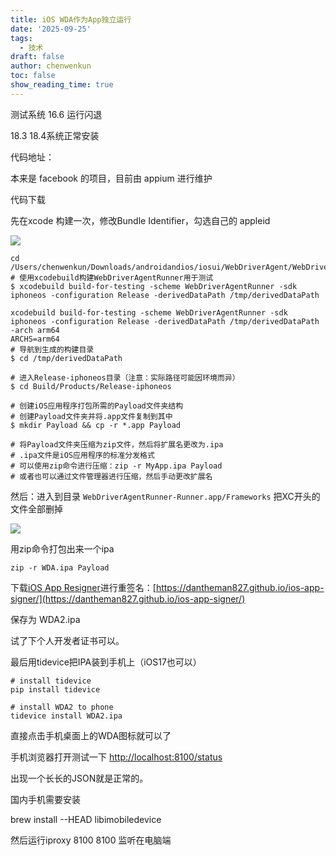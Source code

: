 ```yaml
---
title: iOS WDA作为App独立运行
date: '2025-09-25'
tags:
  - 技术
draft: false
author: chenwenkun
toc: false
show_reading_time: true
---
```

测试系统 16.6 运行闪退

18.3 18.4系统正常安装

代码地址：

本来是 facebook 的项目，目前由 appium 进行维护

代码下载

先在xcode 构建一次，修改Bundle Identifier，勾选自己的 appleid

![](https://prod-files-secure.s3.us-west-2.amazonaws.com/c205fb54-92b2-4987-8be3-972b67d27acc/cb756a73-27bc-4b0d-951a-858df3344b59/image.png?X-Amz-Algorithm=AWS4-HMAC-SHA256&X-Amz-Content-Sha256=UNSIGNED-PAYLOAD&X-Amz-Credential=ASIAZI2LB4667NTIXGUX%2F20251031%2Fus-west-2%2Fs3%2Faws4_request&X-Amz-Date=20251031T181634Z&X-Amz-Expires=3600&X-Amz-Security-Token=IQoJb3JpZ2luX2VjEFIaCXVzLXdlc3QtMiJHMEUCIQDJjonqIIMiPdrjIwT8GK99tEvn3mBGNpllf0jLx2hkcgIgO0u6ImDXDHhWxtoS5OWGXtoDvhM4CDSIKNaCz66xLSsq%2FwMIGxAAGgw2Mzc0MjMxODM4MDUiDNmvMRNRIOxaR2x%2BlircA3VlJJH5F9NWCNhOLBQgUjPC2sAP5BvV%2BK75X7svjbUDyyEpHdqJdpoyeoBX2MtZRJS4Q5%2FeoovCcyCUfJYslnF1hSOxOwNqom4v6V9skG%2Bv4N7ioru05L0zhi0SbBGpnxm9AsOXBJr8rFTbO2eUNBlYBieyoq37aLntNVEMt9yl6y98jyOzqYi6drdLjbVqnPnsDJSplu2sKd6e3lvdcC338DzOp5v1QpQN9%2Bk4tJ0uhHPAS3sQVNTeoNAOIMDszawpqXHEHkChzkvnIgVRYBHssdDpg5z1KMr%2BI9t3i%2Bt%2F0QDIzNwKa2wArG99yJHeL1pLSjH2%2FmO2Z2NA1FETVN3r7tMTuV5bshGeRJDUR8yVFH81OhIaW1jIjxOWtDxhBh0zthH%2BF1NT7ido0NoO9ISaI7cBHwTies4ScZ7Xpi2WgM3NDL6Odhs10btgUGDkFJddbhTalmDUxHG%2Bu5bfPXVU7hQ2I8ZxD%2FttAB4v5SmodxM7%2Fq8vqvw6%2FioqgluouZ7RGixbb8TXTQTfsOg3Z4lj4Pi01eIoU40ncdH%2BRoUpYoKoga%2BQ01tMDSlVHtU0e%2BR5XD2n8QY6dRo%2BgE1JyWIloLRv9dei5TVYQ8LrAGLX9NCRF4IldKAzwEqiMJ72k8gGOqUBa%2BOAK%2FOWMZeQYcwhcS%2FjeDLMlJPE2Gz8KqsFSoE7exYZI4JyWX5jq3P52bauQg0WONDhEEmEFDY4EJbbkBIwrlX%2B3AelDCQH64woj2rKLVxJbdLgmEoTxOCuf7ZP%2FoFbMqS1tTrE6nMhFoYnp2O26oDWqNbCNFJaXiXDMxfFATTlG4P%2FJQ8%2FsGcGiYrbBHrnqh%2BMkgKvKYHgh9s%2BIuNCxYuG9eHB&X-Amz-Signature=90a445a5ed133693c0cdcd5f43c5d96f939c03fd09c0b48223062ea086d84407&X-Amz-SignedHeaders=host&x-amz-checksum-mode=ENABLED&x-id=GetObject)

```shell
cd /Users/chenwenkun/Downloads/androidandios/iosui/WebDriverAgent/WebDriverAgent
# 使用xcodebuild构建WebDriverAgentRunner用于测试
$ xcodebuild build-for-testing -scheme WebDriverAgentRunner -sdk iphoneos -configuration Release -derivedDataPath /tmp/derivedDataPath

xcodebuild build-for-testing -scheme WebDriverAgentRunner -sdk iphoneos -configuration Release -derivedDataPath /tmp/derivedDataPath -arch arm64
ARCHS=arm64
# 导航到生成的构建目录
$ cd /tmp/derivedDataPath

# 进入Release-iphoneos目录（注意：实际路径可能因环境而异）
$ cd Build/Products/Release-iphoneos

# 创建iOS应用程序打包所需的Payload文件夹结构
# 创建Payload文件夹并将.app文件复制到其中
$ mkdir Payload && cp -r *.app Payload

# 将Payload文件夹压缩为zip文件，然后将扩展名更改为.ipa
# .ipa文件是iOS应用程序的标准分发格式
# 可以使用zip命令进行压缩：zip -r MyApp.ipa Payload
# 或者也可以通过文件管理器进行压缩，然后手动更改扩展名
```

然后：进入到目录 `WebDriverAgentRunner-Runner.app/Frameworks` 把XC开头的文件全部删掉

![](https://prod-files-secure.s3.us-west-2.amazonaws.com/c205fb54-92b2-4987-8be3-972b67d27acc/358b8d2b-1bfe-4fb9-beb5-83e1de5f201e/image.png?X-Amz-Algorithm=AWS4-HMAC-SHA256&X-Amz-Content-Sha256=UNSIGNED-PAYLOAD&X-Amz-Credential=ASIAZI2LB4667NTIXGUX%2F20251031%2Fus-west-2%2Fs3%2Faws4_request&X-Amz-Date=20251031T181634Z&X-Amz-Expires=3600&X-Amz-Security-Token=IQoJb3JpZ2luX2VjEFIaCXVzLXdlc3QtMiJHMEUCIQDJjonqIIMiPdrjIwT8GK99tEvn3mBGNpllf0jLx2hkcgIgO0u6ImDXDHhWxtoS5OWGXtoDvhM4CDSIKNaCz66xLSsq%2FwMIGxAAGgw2Mzc0MjMxODM4MDUiDNmvMRNRIOxaR2x%2BlircA3VlJJH5F9NWCNhOLBQgUjPC2sAP5BvV%2BK75X7svjbUDyyEpHdqJdpoyeoBX2MtZRJS4Q5%2FeoovCcyCUfJYslnF1hSOxOwNqom4v6V9skG%2Bv4N7ioru05L0zhi0SbBGpnxm9AsOXBJr8rFTbO2eUNBlYBieyoq37aLntNVEMt9yl6y98jyOzqYi6drdLjbVqnPnsDJSplu2sKd6e3lvdcC338DzOp5v1QpQN9%2Bk4tJ0uhHPAS3sQVNTeoNAOIMDszawpqXHEHkChzkvnIgVRYBHssdDpg5z1KMr%2BI9t3i%2Bt%2F0QDIzNwKa2wArG99yJHeL1pLSjH2%2FmO2Z2NA1FETVN3r7tMTuV5bshGeRJDUR8yVFH81OhIaW1jIjxOWtDxhBh0zthH%2BF1NT7ido0NoO9ISaI7cBHwTies4ScZ7Xpi2WgM3NDL6Odhs10btgUGDkFJddbhTalmDUxHG%2Bu5bfPXVU7hQ2I8ZxD%2FttAB4v5SmodxM7%2Fq8vqvw6%2FioqgluouZ7RGixbb8TXTQTfsOg3Z4lj4Pi01eIoU40ncdH%2BRoUpYoKoga%2BQ01tMDSlVHtU0e%2BR5XD2n8QY6dRo%2BgE1JyWIloLRv9dei5TVYQ8LrAGLX9NCRF4IldKAzwEqiMJ72k8gGOqUBa%2BOAK%2FOWMZeQYcwhcS%2FjeDLMlJPE2Gz8KqsFSoE7exYZI4JyWX5jq3P52bauQg0WONDhEEmEFDY4EJbbkBIwrlX%2B3AelDCQH64woj2rKLVxJbdLgmEoTxOCuf7ZP%2FoFbMqS1tTrE6nMhFoYnp2O26oDWqNbCNFJaXiXDMxfFATTlG4P%2FJQ8%2FsGcGiYrbBHrnqh%2BMkgKvKYHgh9s%2BIuNCxYuG9eHB&X-Amz-Signature=ba2a78c8e48add0e4309603965838c50355789a331f3da788e932563f8644965&X-Amz-SignedHeaders=host&x-amz-checksum-mode=ENABLED&x-id=GetObject)

用zip命令打包出来一个ipa

```shell
zip -r WDA.ipa Payload
```

下载[iOS App Resigner](https://zhida.zhihu.com/search?content_id=237756070&content_type=Article&match_order=1&q=iOS%20App%20Resigner&zd_token=eyJhbGciOiJIUzI1NiIsInR5cCI6IkpXVCJ9.eyJpc3MiOiJ6aGlkYV9zZXJ2ZXIiLCJleHAiOjE3NDQzNTQ0ODAsInEiOiJpT1MgQXBwIFJlc2lnbmVyIiwiemhpZGFfc291cmNlIjoiZW50aXR5IiwiY29udGVudF9pZCI6MjM3NzU2MDcwLCJjb250ZW50X3R5cGUiOiJBcnRpY2xlIiwibWF0Y2hfb3JkZXIiOjEsInpkX3Rva2VuIjpudWxsfQ.XGwOKX0ujlvhojSuRT3SlA0sDFnQK-FxDJr60CX6YqU&zhida_source=entity)进行重签名：[https://dantheman827.github.io/ios-app-signer/](https://dantheman827.github.io/ios-app-signer/)

保存为 WDA2.ipa

试了下个人开发者证书可以。

最后用tidevice把IPA装到手机上（iOS17也可以）

```shell
# install tidevice
pip install tidevice

# install WDA2 to phone
tidevice install WDA2.ipa
```

直接点击手机桌面上的WDA图标就可以了

手机浏览器打开测试一下 [http://localhost:8100/status](http://localhost:8100/status)

出现一个长长的JSON就是正常的。

国内手机需要安装

brew install --HEAD libimobiledevice

然后运行iproxy 8100 8100 监听在电脑端
